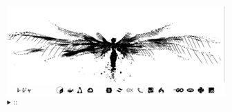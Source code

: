 <img src="./banner.png">
<details><summary> :: </summary>
<!--START_SECTION:waka-->

```
From: 09 August 2024 - To: 20 June 2025

Total Time: 1,525 hrs 27 mins

Python                     382 hrs 32 mins //////-------------------   23.16 %
PHP                        291 hrs 58 mins ////---------------------   17.68 %
Markdown                   214 hrs 15 mins ///----------------------   12.97 %
Other                      126 hrs 13 mins //-----------------------   07.64 %
```

<!--END_SECTION:waka-->
</details>
